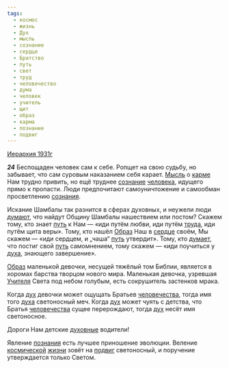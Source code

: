 ```yaml
---
tags:
  - космос
  - жизнь
  - Дух
  - мысль
  - сознание
  - сердце
  - Братство
  - путь
  - свет
  - труд
  - человечество
  - дума
  - человек
  - учитель
  - щит
  - образ
  - карма
  - познание
  - подвиг
---
```


[Иерархия 1931г](https://127.0.0.1:4002/agni/1931)

___24___
Беспощаден человек сам к себе. Ропщет на свою судьбу, но забывает, что сам суровым наказанием себя карает. [Мысль](../../../tags/#мысль) о [карме](../../../tags/#карма) Нам трудно привить, но ещё труднее [сознание](../../../tags/#сознание) [человека](../../../tags/#человек), идущего прямо к пропасти. Люди предпочитают самоуничтожение и самообман просветлению [сознания](../../../tags/#сознание).   

Искание Шамбалы так разнится в сферах духовных, и неужели люди [думают](../../../tags/#дума), что найдут Общину Шамбалы нашествием или постом? Скажем тому, кто знает [путь](../../../tags/#путь) к Нам — «иди путём любви, иди путём [труда](../../../tags/#труд), иди путём щита веры». Тому, кто нашёл [Образ](../../../tags/#образ) Наш в [сердце](../../../tags/#сердце) своём, Мы скажем — «иди сердцем, и „чаша“ [путь](../../../tags/#путь) утвердит». Тому, кто [думает](../../../tags/#дума), что постиг свой [путь](../../../tags/#путь) самомнением, тому скажем — «иди поучиться у [духа](../../../tags/#Дух), знающего завершение».   

[Образ](../../../tags/#образ) маленькой девочки, несущей тяжёлый том Библии, является в хоромах барства творцом нового мира. Маленькая девочка, узревшая [Учителя](../../../tags/#учитель) Света под небом голубым, есть сокрушитель застенков мрака.   

Когда [дух](../../../tags/#Дух) девочки может ощущать Братьев [человечества](../../../tags/#человечество), тогда имя того [духа](../../../tags/#Дух) светоносный меч. Когда [дух](../../../tags/#Дух) может чуять с детства, что Братья [человечества](../../../tags/#человечество) сущее перерождают, тогда [дух](../../../tags/#Дух) несёт имя светоносное.   

Дороги Нам детские [духовные](../../../tags/#Дух) водители!   

Явление [познания](../../../tags/#познание) есть лучшее приношение эволюции. Веление [космической](../../../tags/#космос) [жизни](../../../tags/#жизнь) зовёт на [подвиг](../../../tags/#подвиг) светоносный, и поручение утверждается только Светом.   

